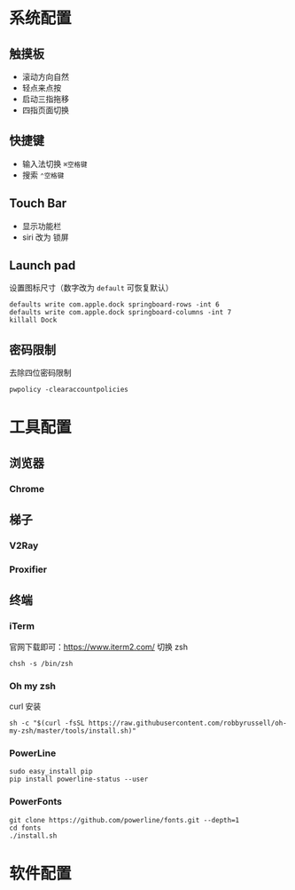 # 系统配置
## 触摸板
* 滚动方向自然
* 轻点来点按
* 启动三指拖移
* 四指页面切换

## 快捷键
* 输入法切换 `⌘空格键`
* 搜索 `⌃空格键`

## Touch Bar
* 显示功能栏
* siri 改为 锁屏

## Launch pad
设置图标尺寸（数字改为 `default` 可恢复默认）

```
defaults write com.apple.dock springboard-rows -int 6
defaults write com.apple.dock springboard-columns -int 7
killall Dock
```

## 密码限制
去除四位密码限制

```
pwpolicy -clearaccountpolicies
```

# 工具配置
## 浏览器
### Chrome

## 梯子
### V2Ray
### Proxifier

## 终端
### iTerm
官网下载即可：https://www.iterm2.com/
切换 zsh

```
chsh -s /bin/zsh
```
### Oh my zsh
curl 安装

```
sh -c "$(curl -fsSL https://raw.githubusercontent.com/robbyrussell/oh-my-zsh/master/tools/install.sh)"
```

### PowerLine

```
sudo easy_install pip
pip install powerline-status --user
```

### PowerFonts

```
git clone https://github.com/powerline/fonts.git --depth=1
cd fonts
./install.sh
```

# 软件配置
